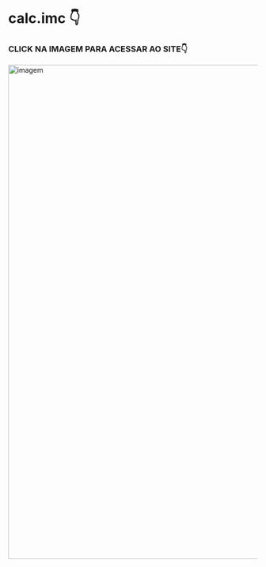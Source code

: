 # calc.imc 👇
### CLICK NA IMAGEM PARA ACESSAR AO SITE👇
<a href="https://dorcaschagas.github.io/calc.imc/"><img width="1000" src="#" alt="imagem"></a>
